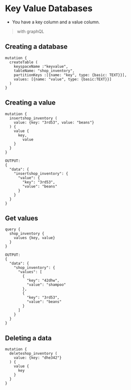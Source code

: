 # Key Value Databases
- You have a key column and a value column.

> with graphQL

## Creating a database
```
mutation {
  createTable (
    keyspaceName :"keyvalue",
    tableName: "shop_inventory",
    partitionKeys :[{name: "key", type: {basic: TEXT}}],
    values: [{name: "value", type: {basic:TEXT}}]
  )
}
```

## Creating a value
```
mutation {
  insertshop_inventory (
    value: {key: "3rd53", value: "beans"}
  ) {
    value {
      key,
    	value
    }
  }
}

OUTPUT:
{
  "data": {
    "insertshop_inventory": {
      "value": {
        "key": "3rd53",
        "value": "beans"
      }
    }
  }
}
```

## Get values

```
query {
  shop_inventory {
    values {key, value}
  }
}

OUTPUT:
{
  "data": {
    "shop_inventory": {
      "values": [
        {
          "key": "42dhw",
          "value": "shampoo"
        },
        {
          "key": "3rd53",
          "value": "beans"
        }
      ]
    }
  }
}
```
## Deleting a data
```
mutation {
  deleteshop_inventory (
    value: {key: "dhe342"}
  ) {
    value {
      key
    }
  }
}
```
